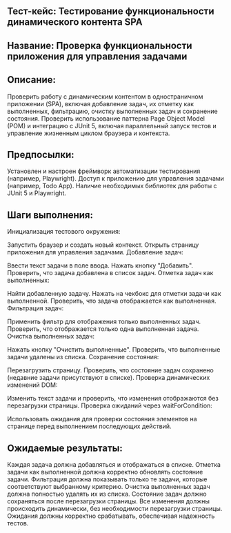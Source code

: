 ## Тест-кейс: Тестирование функциональности динамического контента SPA


## Название: Проверка функциональности приложения для управления задачами

## Описание: 
Проверить работу с динамическим контентом в одностраничном приложении (SPA), включая добавление задач, их отметку как выполненных, фильтрацию, очистку выполненных задач и сохранение состояния. Проверить использование паттерна Page Object Model (POM) и интеграцию с JUnit 5, включая параллельный запуск тестов и управление жизненным циклом браузера и контекста.

## Предпосылки:
Установлен и настроен фреймворк автоматизации тестирования (например, Playwright).
Доступ к приложению для управления задачами (например, Todo App).
Наличие необходимых библиотек для работы с JUnit 5 и Playwright.

## Шаги выполнения:
Инициализация тестового окружения:

Запустить браузер и создать новый контекст.
Открыть страницу приложения для управления задачами.
Добавление задач:

Ввести текст задачи в поле ввода.
Нажать кнопку "Добавить".
Проверить, что задача добавлена в список задач.
Отметка задач как выполненных:

Найти добавленную задачу.
Нажать на чекбокс для отметки задачи как выполненной.
Проверить, что задача отображается как выполненная.
Фильтрация задач:

Применить фильтр для отображения только выполненных задач.
Проверить, что отображается только одна выполненная задача.
Очистка выполненных задач:

Нажать кнопку "Очистить выполненные".
Проверить, что выполненные задачи удалены из списка.
Сохранение состояния:

Перезагрузить страницу.
Проверить, что состояние задач сохранено (недавние задачи присутствуют в списке).
Проверка динамических изменений DOM:

Изменить текст задачи и проверить, что изменения отображаются без перезагрузки страницы.
Проверка ожиданий через waitForCondition:

Использовать ожидания для проверки состояния элементов на странице перед выполнением последующих действий.

## Ожидаемые результаты:
Каждая задача должна добавляться и отображаться в списке.
Отметка задачи как выполненной должна корректно обновлять состояние задачи.
Фильтрация должна показывать только те задачи, которые соответствуют выбранному критерию.
Очистка выполненных задач должна полностью удалять их из списка.
Состояние задач должно сохраняться после перезагрузки страницы.
Все изменения должны происходить динамически, без необходимости перезагрузки страницы.
Ожидания должны корректно срабатывать, обеспечивая надежность тестов.
